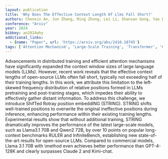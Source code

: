 ```yaml
---
layout: publication
title: 'Why Does The Effective Context Length Of Llms Fall Short?'
authors: Chenxin An, Jun Zhang, Ming Zhong, Lei Li, Shansan Gong, Yao Luo, Jingjing Xu, Lingpeng Kong
conference: "Arxiv"
year: 2024
bibkey: an2024why
additional_links:
  - {name: "Paper", url: 'https://arxiv.org/abs/2410.18745'}
tags: ['Attention Mechanism', 'Large-Scale Training', 'Transformer', 'GPT', 'Training Techniques', 'Model Architecture', 'Reinforcement Learning', 'Pretraining Methods']
---
```

Advancements in distributed training and efficient attention mechanisms have
significantly expanded the context window sizes of large language models
(LLMs). However, recent work reveals that the effective context lengths of
open-source LLMs often fall short, typically not exceeding half of their
training lengths. In this work, we attribute this limitation to the left-skewed
frequency distribution of relative positions formed in LLMs pretraining and
post-training stages, which impedes their ability to effectively gather distant
information. To address this challenge, we introduce ShifTed Rotray position
embeddING (STRING). STRING shifts well-trained positions to overwrite the
original ineffective positions during inference, enhancing performance within
their existing training lengths. Experimental results show that without
additional training, STRING dramatically improves the performance of the latest
large-scale models, such as Llama3.1 70B and Qwen2 72B, by over 10 points on
popular long-context benchmarks RULER and InfiniteBench, establishing new
state-of-the-art results for open-source LLMs. Compared to commercial models,
Llama 3.1 70B with \method even achieves better performance than GPT-4-128K and
clearly surpasses Claude 2 and Kimi-chat.
